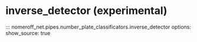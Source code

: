 # inverse_detector (experimental)
::: nomeroff_net.pipes.number_plate_classificators.inverse_detector
        options:
            show_source: true